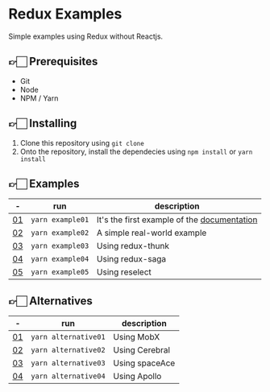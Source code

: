 # Redux Examples

Simple examples using Redux without Reactjs.

## 👉🏻 Prerequisites

* Git
* Node
* NPM / Yarn

## 👉🏻 Installing

1. Clone this repository using `git clone`
2. Onto the repository, install the dependecies using `npm install` or `yarn install`


## 👉🏻 Examples


| - | run              | description                                       |
| --|------------------|---------------------------------------------------|
| [01](https://github.com/ricardocanelas/redux-examples/tree/master/examples/01) | `yarn example01` | It's the first example of the [documentation](https://github.com/reduxjs/redux) |
| [02](https://github.com/ricardocanelas/redux-examples/tree/master/examples/02) | `yarn example02` | A simple real-world example |
| [03](https://github.com/ricardocanelas/redux-examples/tree/master/examples/03) | `yarn example03` | Using redux-thunk |
| [04](https://github.com/ricardocanelas/redux-examples/tree/master/examples/04) | `yarn example04` | Using redux-saga |
| [05](https://github.com/ricardocanelas/redux-examples/tree/master/examples/05) | `yarn example05` | Using reselect |


## 👉🏻 Alternatives


| - | run              | description                                       |
| --|------------------|---------------------------------------------------|
| [01](https://github.com/ricardocanelas/redux-examples/tree/master/alternatives/a01) | `yarn alternative01` | Using MobX |
| [02](https://github.com/ricardocanelas/redux-examples/tree/master/alternatives/a02) | `yarn alternative02` | Using Cerebral |
| [03](https://github.com/ricardocanelas/redux-examples/tree/master/alternatives/a03) | `yarn alternative03` | Using spaceAce |
| [04](https://github.com/ricardocanelas/redux-examples/tree/master/alternatives/a04) | `yarn alternative04` | Using Apollo |

